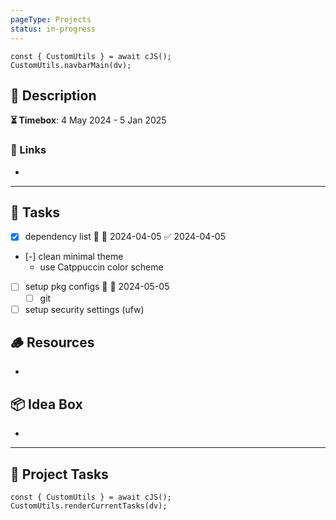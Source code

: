 ```yaml
---
pageType: Projects
status: in-progress
---
```

```dataviewjs
const { CustomUtils } = await cJS();
CustomUtils.navbarMain(dv);
```
## 📄 Description

<!-- Timebox: <start_date> - <end_date> -->
**⏳ Timebox**: 4 May 2024 - 5 Jan 2025
### 🔗 Links
- 
---
## 📝 Tasks
- [x] dependency list 🛫 📅 2024-04-05 ✅ 2024-04-05
- [-] clean minimal theme
  - use Catppuccin color scheme
- [ ] setup pkg configs 🛫 📅 2024-05-05
	- [ ] git
- [ ] setup security settings (ufw)
## 🪵 Resources
- 
## 📦 Idea Box
- 
---
## 📝 Project Tasks
```dataviewjs
const { CustomUtils } = await cJS();
CustomUtils.renderCurrentTasks(dv);
```
